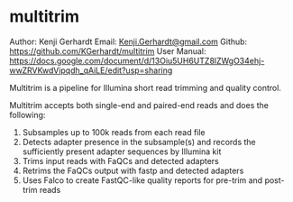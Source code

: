 # multitrim

Author: Kenji Gerhardt
Email: Kenji.Gerhardt@gmail.com
Github: https://github.com/KGerhardt/multitrim
User Manual: https://docs.google.com/document/d/13Oiu5UH6UTZ8lZWgO34ehj-wwZRVKwdVipqdh_qAiLE/edit?usp=sharing


Multitrim is a pipeline for Illumina short read trimming and quality control.

Multitrim accepts both single-end and paired-end reads and does the following:

1. Subsamples up to 100k reads from each read file
2. Detects adapter presence in the subsample(s) and records the sufficiently present adapter sequences by Illumina kit
3. Trims input reads with FaQCs and detected adapters
4. Retrims the FaQCs output with fastp and detected adapters
5. Uses Falco to create FastQC-like quality reports for pre-trim and post-trim reads

